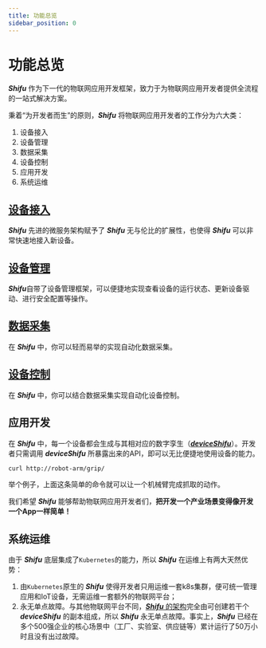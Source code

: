 ```yaml
---
title: 功能总览
sidebar_position: 0
---
```


# 功能总览

***Shifu*** 作为下一代的物联网应用开发框架，致力于为物联网应用开发者提供全流程的一站式解决方案。

秉着“为开发者而生”的原则，***Shifu*** 将物联网应用开发者的工作分为六大类：

1. 设备接入
1. 设备管理
1. 数据采集
1. 设备控制
1. 应用开发
1. 系统运维

## [设备接入](3000-basic-features/device-connection.md)

***Shifu*** 先进的微服务架构赋予了 ***Shifu*** 无与伦比的扩展性，也使得 ***Shifu*** 可以非常快速地接入新设备。

## [设备管理](3000-basic-features/device-management.md)

***Shifu***自带了设备管理框架，可以便捷地实现查看设备的运行状态、更新设备驱动、进行安全配置等操作。

## [数据采集](3000-basic-features/device-data-collection.md)

在 ***Shifu*** 中，你可以轻而易举的实现自动化数据采集。

## [设备控制](3000-basic-features/device-control.md)

在 ***Shifu*** 中，你可以结合数据采集实现自动化设备控制。

## 应用开发

在 ***Shifu*** 中，每一个设备都会生成与其相对应的数字孪生（[***deviceShifu***](https://github.com/Edgenesis/shifu/blob/main/docs/design/design-deviceShifu-zh.md)）。开发者只需调用 ***deviceShifu*** 所暴露出来的API，即可以无比便捷地使用设备的能力。

```sh
curl http://robot-arm/grip/
```

举个例子，上面这条简单的命令就可以让一个机械臂完成抓取的动作。

我们希望 ***Shifu*** 能够帮助物联网应用开发者们，**把开发一个产业场景变得像开发一个App一样简单！**

## 系统运维

由于 ***Shifu*** 底层集成了`Kubernetes`的能力，所以 ***Shifu*** 在运维上有两大天然优势：

1. 由`Kubernetes`原生的 ***Shifu*** 使得开发者只用运维一套k8s集群，便可统一管理应用和IoT设备，无需运维一套额外的物联网平台；
1. 永无单点故障。与其他物联网平台不同，[***Shifu*** 的架构](1000-architecture/architecture.md)完全由可创建若干个 ***deviceShifu*** 的副本组成，所以 ***Shifu*** 永无单点故障。事实上，***Shifu*** 已经在多个500强企业的核心场景中（工厂、实验室、供应链等）累计运行了50万小时且没有出过故障。
